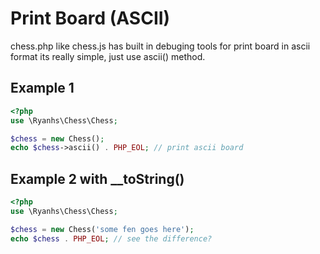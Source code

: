 # Print Board (ASCII)

chess.php like chess.js has built in debuging tools for print board in ascii format its really simple, just use ascii() method.

## Example 1

```php
<?php
use \Ryanhs\Chess\Chess;

$chess = new Chess();
echo $chess->ascii() . PHP_EOL; // print ascii board
```

## Example 2 with __toString()

```php
<?php
use \Ryanhs\Chess\Chess;

$chess = new Chess('some fen goes here');
echo $chess . PHP_EOL; // see the difference?
```
